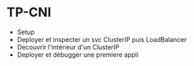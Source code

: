 # TP-CNI


* Setup
* Deployer et inspecter un svc ClusterIP puis LoadBalancer
* Decouvrir l'intérieur d'un ClusterIP
* Deployer et débugger une premiere appli
